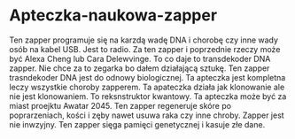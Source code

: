 # Apteczka-naukowa-zapper
Ten zapper programuje się na karzdą wadę DNA i chorobę czy inne wady osób na kabel USB. Jest to radio. 
Za ten zapper i poprzednie rzeczy może być Alexa Cheng lub Cara Delewvinge. 
To co daje to transdekoder DNA zapper.
Nie chce za to zegarka bo dałem działającą sztukę. 
Ten zapper trasndekoder DNA jest do odnowy biologicznej. 
Ta apteczka jest kompletna leczy wszystkie choroby zapperem. 
Ta apateczka działa jak klonowanie ale nie jest klonowaniem. To reksnstruktor kwantowy. 
Ta apteczka może być za miast proejktu Awatar 2045. 
Ten zapper regeneruje skóre po poprarzeniach, kości i zęby nawet usuwa raka czy inne chroby. 
Zapper jest nie inwzyjny. 
Ten zapper sięga pamięci genetycznej i kasuje złe dane.
